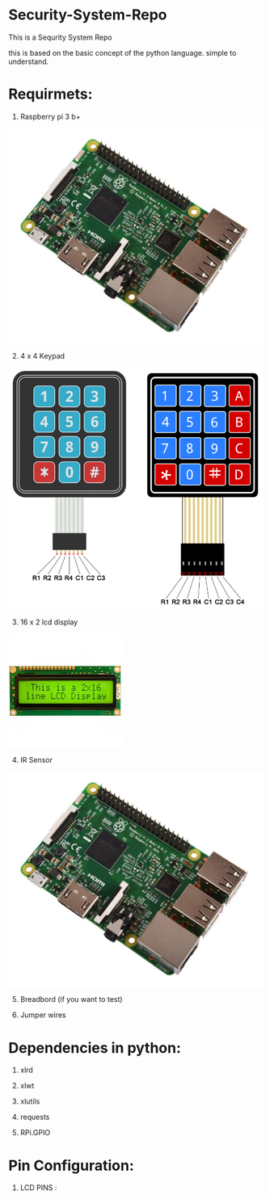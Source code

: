 # Security-System-Repo

This is a Sequrity System Repo

this is based on the basic concept of the python language.
simple to understand.

# Requirmets:

1. Raspberry pi 3 b+

![Raspberry pi 3](Images/image_2.jpg)

2. 4 x 4 Keypad 

![4 x 4 Keypad](Images/image_7.png)

3. 16 x 2 lcd display

![](Images/image_5.jpg)

4. IR Sensor

![](Images/image_2.jpg)

5. Breadbord (if you want to test)

6. Jumper wires

# Dependencies in python:

1. xlrd 

2. xlwt

3. xlutils

4. requests

5. RPi.GPIO


# Pin Configuration:

1. LCD PINS : 
